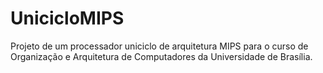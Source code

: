 # UnicicloMIPS
Projeto de um processador uniciclo de arquitetura MIPS para o curso de Organização e Arquitetura de Computadores da Universidade de Brasília.

